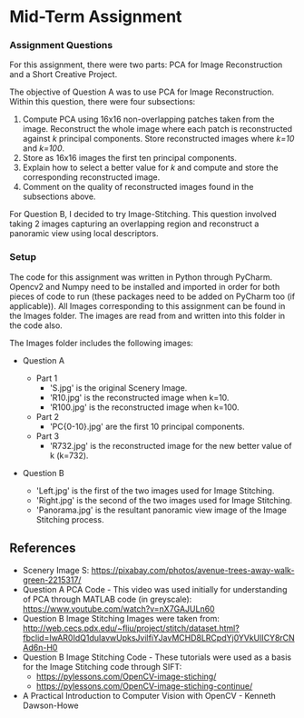 # Mid-Term Assignment

### Assignment Questions

For this assignment, there were two parts: PCA for Image Reconstruction and a Short Creative Project. 

The objective of Question A was to use PCA for Image Reconstruction. Within this question, there were four subsections:

1. Compute PCA using 16x16 non-overlapping patches taken from the image. Reconstruct the whole image where each patch is reconstructed against *k* principal components. Store reconstructed images where *k=10* and *k=100*.
2. Store as 16x16 images the first ten principal components.
3. Explain how to select a better value for *k* and compute and store the corresponding reconstructed image.
4. Comment on the quality of reconstructed images found in the subsections above.

For Question B, I decided to try Image-Stitching. This question involved taking 2 images capturing an overlapping region and reconstruct a panoramic view using local descriptors.

### Setup

The code for this assignment was written in Python through PyCharm. Opencv2 and Numpy need to be installed and imported in order for both pieces of code to run (these packages need to be added on PyCharm too (if applicable)). All Images corresponding to this assignment can be found in the Images folder. The images are read from and written into this folder in the code also. 

The Images folder includes the following images:
  * Question A
    * Part 1
      * 'S.jpg' is the original Scenery Image.
      * 'R10.jpg' is the reconstructed image when k=10.
      * 'R100.jpg' is the reconstructed image when k=100.
    * Part 2
      * 'PC{0-10}.jpg' are the first 10 principal components.
    * Part 3
      * 'R732.jpg' is the reconstructed image for the new better value of k (k=732).
  
  * Question B
    * 'Left.jpg' is the first of the two images used for Image Stitching.
    * 'Right.jpg' is the second of the two images used for Image Stitching.
    * 'Panorama.jpg' is the resultant panoramic view image of the Image Stitching process.

## References
 * Scenery Image S: https://pixabay.com/photos/avenue-trees-away-walk-green-2215317/
  * Question A PCA Code - This video was used initially for understanding of PCA through MATLAB code (in greyscale): https://www.youtube.com/watch?v=nX7GAJULn60
  * Question B Image Stitching Images were taken from: 
    http://web.cecs.pdx.edu/~fliu/project/stitch/dataset.html?fbclid=IwAR0IdQ1duIavwUpksJvilfiYJavMCHD8LRCpdYj0YVkUlICY8rCNAd6n-H0
  * Question B Image Stitching Code - These tutorials were used as a basis for the Image Stitching code through SIFT: 
    * https://pylessons.com/OpenCV-image-stiching/
    * https://pylessons.com/OpenCV-image-stiching-continue/
  * A Practical Introduction to Computer Vision with OpenCV - Kenneth Dawson-Howe
